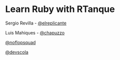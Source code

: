 
# Learn Ruby with RTanque

Sergio Revilla - [@elreplicante](http://twitter.com/elreplicante)

Luis Mahiques - [@chapuzzo](http://twitter.com/chapuzzo)

[@noflopsquad](http://twitter.com/noflopsquad)

[@devscola](http://twitter.com/devscola)
